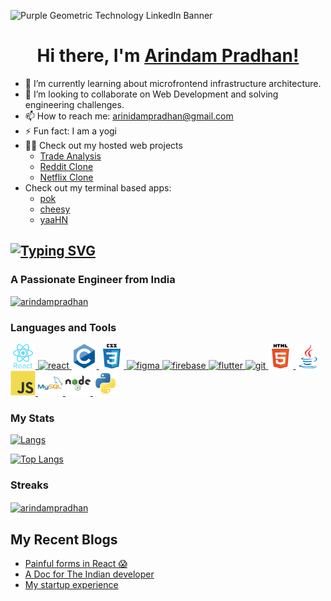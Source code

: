![Purple Geometric Technology LinkedIn Banner](./intro.gif)



<h1 align="center">Hi there, I'm <a href="https://arindampradhan.github.io">Arindam Pradhan!</a></h1>

- 🌱 I’m currently learning about microfrontend infrastructure architecture. 
- 👯 I’m looking to collaborate on Web Development and solving engineering challenges.
- 📫 How to reach me: arinidampradhan@gmail.com
- ⚡ Fun fact: I am a yogi  
- 👨‍💻 Check out my hosted web projects  
   - [Trade Analysis](https://tradeanalysis.vercel.app/)
   - [Reddit Clone](https://reddit-beat.netlify.com/)
   - [Netflix Clone](https://moviechill.netlify.com/)
- Check out my terminal based apps:
   - [pok](https://github.com/arindampradhan/pok)
   - [cheesy](https://github.com/arindampradhan/cheesy)
   - [yaaHN](https://github.com/arindampradhan/yaaHN)

</details></li></ul></ul> 

## [![Typing SVG](https://readme-typing-svg.herokuapp.com?font=Lobster&size=45&duration=3000&center=true&width=1000&height=70&lines=My+Contributions;Languages+And+Tools;Github+Stats)](https://git.io/typing-svg)


<h3>A Passionate Engineer from India</h3>


<p align="left"> <a href="https://github.com/arindampradhan"><img src="https://github-profile-trophy.vercel.app/?username=arindampradhan&theme=juicyfresh&no-frame=true&row=1&&margin-w=20&no-bg=true" alt="arindampradhan" /></a> </p>



<h3 align="left">Languages and Tools</h3>
<p align="left"> 
<a href="https://reactjs.org/" target="_blank" rel="noreferrer"> <img src="https://raw.githubusercontent.com/devicons/devicon/master/icons/react/react-original-wordmark.svg" alt="react" width="40" height="40"/> </a>
<a href="https://vuejs.org/" target="_blank" rel="noreferrer"> <img src="https://cdn.jsdelivr.net/gh/devicons/devicon@latest/icons/vuejs/vuejs-original.svg" alt="react" width="40" height="40"/> </a>
<a href="https://www.cprogramming.com/" target="_blank" rel="noreferrer"> <img src="https://raw.githubusercontent.com/devicons/devicon/master/icons/c/c-original.svg" alt="c" width="40" height="40"/> </a> 
<a href="https://www.w3schools.com/css/" target="_blank" rel="noreferrer"> <img src="https://raw.githubusercontent.com/devicons/devicon/master/icons/css3/css3-original-wordmark.svg" alt="css3" width="40" height="40"/> </a> 
<a href="https://www.figma.com/" target="_blank" rel="noreferrer"> <img src="https://www.vectorlogo.zone/logos/figma/figma-icon.svg" alt="figma" width="40" height="40"/> </a> 
<a href="https://firebase.google.com/" target="_blank" rel="noreferrer"> <img src="https://www.vectorlogo.zone/logos/firebase/firebase-icon.svg" alt="firebase" width="40" height="40"/> </a> 
<a href="https://flutter.dev" target="_blank" rel="noreferrer"> <img src="https://www.vectorlogo.zone/logos/flutterio/flutterio-icon.svg" alt="flutter" width="40" height="40"/> </a> 
<a href="https://git-scm.com/" target="_blank" rel="noreferrer"> <img src="https://www.vectorlogo.zone/logos/git-scm/git-scm-icon.svg" alt="git" width="40" height="40"/> </a> 
<a href="https://www.w3.org/html/" target="_blank" rel="noreferrer"> <img src="https://raw.githubusercontent.com/devicons/devicon/master/icons/html5/html5-original-wordmark.svg" alt="html5" width="40" height="40"/> </a> 
<a href="https://www.java.com" target="_blank" rel="noreferrer"> <img src="https://raw.githubusercontent.com/devicons/devicon/master/icons/java/java-original.svg" alt="java" width="40" height="40"/> </a> 
<a href="https://developer.mozilla.org/en-US/docs/Web/JavaScript" target="_blank" rel="noreferrer"> <img src="https://raw.githubusercontent.com/devicons/devicon/master/icons/javascript/javascript-original.svg" alt="javascript" width="40" height="40"/> </a> 
<a href="https://www.mysql.com/" target="_blank" rel="noreferrer"> <img src="https://raw.githubusercontent.com/devicons/devicon/master/icons/mysql/mysql-original-wordmark.svg" alt="mysql" width="40" height="40"/> </a> 
<a href="https://nodejs.org" target="_blank" rel="noreferrer"> <img src="https://raw.githubusercontent.com/devicons/devicon/master/icons/nodejs/nodejs-original-wordmark.svg" alt="nodejs" width="40" height="40"/> </a> 
<a href="https://www.python.org" target="_blank" rel="noreferrer"> <img src="https://raw.githubusercontent.com/devicons/devicon/master/icons/python/python-original.svg" alt="python" width="40" height="40"/> </a> 
</p>

<h3 align="left">My Stats</h3>

[![Langs](https://github-readme-stats.vercel.app/api?username=arindampradhan&layout=compact)](https://github.com/arindampradhan)


[![Top Langs](https://github-readme-stats.vercel.app/api/top-langs/?username=arindampradhan&layout=compact)](https://github.com/arindampradhan)
 

<h3 align="left">Streaks</h3>
<p><a href="https://github.com/arindampradhan"><img align="center" src="https://github-readme-streak-stats.herokuapp.com?user=arindampradhan&theme=dark&fire=DD2727" alt="arindampradhan" /></a></p>


<!--<h3 align="left">Spotify Now Listening</h3>

<div align="center"><img src="https://spotify-github-profile.vercel.app/api/view?uid=31udybgrafg2qs5hqrl6pd4xhzwy&cover_image=true&theme=default" /></div>
-->

## My Recent Blogs

<!-- BLOG-POST-LIST:START -->
- [Painful forms in React 😱](https://medium.com/crazyhacker/painful-forms-in-react-d3ba3ae42c71)
- [A Doc for The Indian developer](https://medium.com/crazyhacker/the-indian-developer-d0d1a5e27f42)
- [My startup experience](https://medium.com/@rrindam/my-startup-experience-b6fc0f7bc948)
<!-- BLOG-POST-LIST:END -->
<!--

